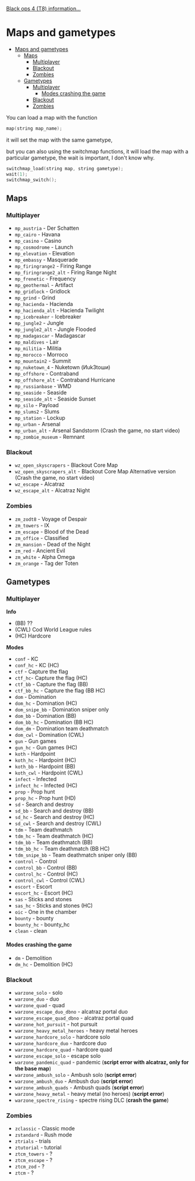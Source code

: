 [Black ops 4 (T8) information...](index.md)

# Maps and gametypes

- [Maps and gametypes](#maps-and-gametypes)
  - [Maps](#maps)
    - [Multiplayer](#multiplayer)
    - [Blackout](#blackout)
    - [Zombies](#zombies)
  - [Gametypes](#gametypes)
    - [Multiplayer](#multiplayer-1)
      - [Modes crashing the game](#modes-crashing-the-game)
    - [Blackout](#blackout-1)
    - [Zombies](#zombies-1)


You can load a map with the function

```c++
map(string map_name);
```

it will set the map with the same gametype,

but you can also using the switchmap functions, it will load the map with a particular gametype, the wait is important, I don't know why.

```c++
switchmap_load(string map, string gametype);
wait(1);
switchmap_switch();
```

## Maps

### Multiplayer

- `mp_austria` - Der Schatten
- `mp_cairo` - Havana
- `mp_casino` - Casino
- `mp_cosmodrome` - Launch
- `mp_elevation` - Elevation
- `mp_embassy` - Masquerade
- `mp_firingrange2` - Firing Range
- `mp_firingrange2_alt` - Firing Range Night
- `mp_frenetic` - Frequency
- `mp_geothermal` - Artifact
- `mp_gridlock` - Gridlock
- `mp_grind` - Grind
- `mp_hacienda` - Hacienda
- `mp_hacienda_alt` - Hacienda Twilight
- `mp_icebreaker` - Icebreaker
- `mp_jungle2` - Jungle
- `mp_jungle2_alt` - Jungle Flooded
- `mp_madagascar` - Madagascar
- `mp_maldives` - Lair
- `mp_militia` - Militia
- `mp_morocco` - Morroco
- `mp_mountain2` - Summit
- `mp_nuketown_4` - Nuketown (Иuk3toши)
- `mp_offshore` - Contraband
- `mp_offshore_alt` - Contraband Hurricane
- `mp_russianbase` - WMD
- `mp_seaside` - Seaside
- `mp_seaside_alt` - Seaside Sunset
- `mp_silo` - Payload
- `mp_slums2` - Slums
- `mp_station` - Lockup
- `mp_urban` - Arsenal 
- `mp_urban_alt` - Arsenal Sandstorm (Crash the game, no start video)
- `mp_zombie_museum` - Remnant


### Blackout

- `wz_open_skyscrapers` - Blackout Core Map
- `wz_open_skyscrapers_alt` - Blackout Core Map Alternative version (Crash the game, no start video)
- `wz_escape` - Alcatraz
- `wz_escape_alt` - Alcatraz Night

### Zombies

- `zm_zodt8` - Voyage of Despair
- `zm_towers` - IX
- `zm_escape` - Blood of the Dead
- `zm_office` - Classified
- `zm_mansion` - Dead of the Night
- `zm_red` - Ancient Evil
- `zm_white` - Alpha Omega
- `zm_orange` - Tag der Toten

## Gametypes

### Multiplayer

**Info**

- (BB) ??
- (CWL) Cod World League rules
- (HC) Hardcore

**Modes**

- `conf` - KC
- `conf_hc` - KC (HC)
- `ctf` - Capture the flag
- `ctf_hc`- Capture the flag (HC)
- `ctf_bb` - Capture the flag (BB)
- `ctf_bb_hc` - Capture the flag (BB HC)
- `dom` - Domination
- `dom_hc` - Domination (HC)
- `dom_snipe_bb` - Domination sniper only
- `dom_bb` - Domination (BB)
- `dom_bb_hc` - Domination (BB HC)
- `dom_dm` - Domination team deathmatch
- `dom_cwl` - Domination (CWL)
- `gun` - Gun games
- `gun_hc` - Gun games (HC)
- `koth` - Hardpoint
- `koth_hc` - Hardpoint (HC)
- `koth_bb` - Hardpoint (BB)
- `koth_cwl` - Hardpoint (CWL)
- `infect` - Infected
- `infect_hc` - Infected (HC)
- `prop` - Prop hunt
- `prop_hc` - Prop hunt (HD)
- `sd` - Search and destroy
- `sd_bb` - Search and destroy (BB)
- `sd_hc` - Search and destroy (HC)
- `sd_cwl` - Search and destroy (CWL)
- `tdm` - Team deathmatch
- `tdm_hc` - Team deathmatch (HC)
- `tdm_bb` - Team deathmatch (BB)
- `tdm_bb_hc` - Team deathmatch (BB HC)
- `tdm_snipe_bb` - Team deathmatch sniper only (BB)
- `control` - Control
- `control_bb` - Control (BB)
- `control_hc` - Control (HC)
- `control_cwl` - Control (CWL)
- `escort` - Escort
- `escort_hc` - Escort (HC)
- `sas` - Sticks and stones
- `sas_hc` - Sticks and stones (HC)
- `oic` - One in the chamber
- `bounty` - bounty
- `bounty_hc` - bounty_hc
- `clean` - clean

#### Modes crashing the game

- `dm` - Demolition
- `dm_hc` - Demolition (HC)

### Blackout

- `warzone_solo` - solo
- `warzone_duo` - duo
- `warzone_quad` - quad
- `warzone_escape_duo_dbno` - alcatraz portal duo
- `warzone_escape_quad_dbno` - alcatraz portal quad
- `warzone_hot_pursuit` - hot pursuit
- `warzone_heavy_metal_heroes` - heavy metal heroes
- `warzone_hardcore_solo` - hardcore solo
- `warzone_hardcore_duo` - hardcore duo
- `warzone_hardcore_quad` - hardcore quad
- `warzone_escape_solo` - escape solo
- `warzone_pandemic_quad` - pandemic (**script error with alcatraz, only for the base map**)
- `warzone_ambush_solo` - Ambush solo (**script error**)
- `warzone_ambush_duo` - Ambush duo (**script error**)
- `warzone_ambush_quads` - Ambush quads (**script error**)
- `warzone_heavy_metal` - heavy metal (no heroes) (**script error**)
- `warzone_spectre_rising` - spectre rising DLC (**crash the game**)
### Zombies

- `zclassic` - Classic mode
- `zstandard` - Rush mode
- `ztrials` - trials
- `ztutorial` - tutorial
- `ztcm_towers` - ?
- `ztcm_escape` - ?
- `ztcm_zod` - ?
- `ztcm` - ?
